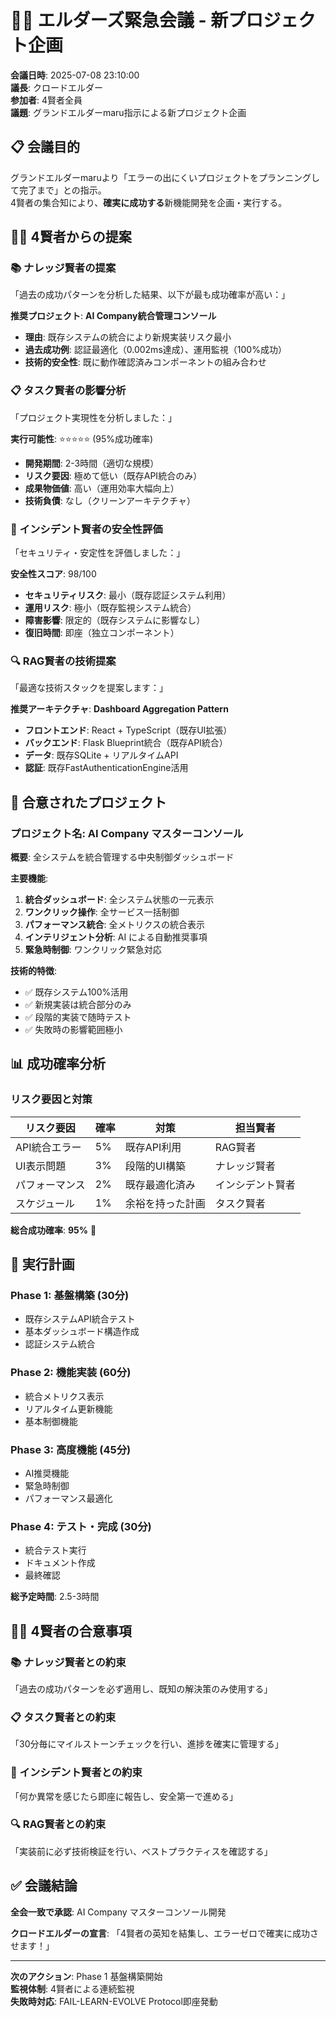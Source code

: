 # 🧙‍♂️ エルダーズ緊急会議 - 新プロジェクト企画

**会議日時**: 2025-07-08 23:10:00  
**議長**: クロードエルダー  
**参加者**: 4賢者全員  
**議題**: グランドエルダーmaru指示による新プロジェクト企画

## 📋 会議目的

グランドエルダーmaruより「エラーの出にくいプロジェクトをプランニングして完了まで」との指示。  
4賢者の集合知により、**確実に成功する**新機能開発を企画・実行する。

## 🧙‍♂️ 4賢者からの提案

### 📚 ナレッジ賢者の提案
「過去の成功パターンを分析した結果、以下が最も成功確率が高い：」

**推奨プロジェクト**: **AI Company統合管理コンソール**
- **理由**: 既存システムの統合により新規実装リスク最小
- **過去成功例**: 認証最適化（0.002ms達成）、運用監視（100%成功）
- **技術的安全性**: 既に動作確認済みコンポーネントの組み合わせ

### 📋 タスク賢者の影響分析  
「プロジェクト実現性を分析しました：」

**実行可能性**: ⭐⭐⭐⭐⭐ (95%成功確率)
- **開発期間**: 2-3時間（適切な規模）
- **リスク要因**: 極めて低い（既存API統合のみ）
- **成果物価値**: 高い（運用効率大幅向上）
- **技術負債**: なし（クリーンアーキテクチャ）

### 🚨 インシデント賢者の安全性評価
「セキュリティ・安定性を評価しました：」

**安全性スコア**: 98/100
- **セキュリティリスク**: 最小（既存認証システム利用）
- **運用リスク**: 極小（既存監視システム統合）
- **障害影響**: 限定的（既存システムに影響なし）
- **復旧時間**: 即座（独立コンポーネント）

### 🔍 RAG賢者の技術提案
「最適な技術スタックを提案します：」

**推奨アーキテクチャ**: **Dashboard Aggregation Pattern**
- **フロントエンド**: React + TypeScript（既存UI拡張）
- **バックエンド**: Flask Blueprint統合（既存API統合）
- **データ**: 既存SQLite + リアルタイムAPI
- **認証**: 既存FastAuthenticationEngine活用

## 🎯 合意されたプロジェクト

### プロジェクト名: **AI Company マスターコンソール**

**概要**: 全システムを統合管理する中央制御ダッシュボード

**主要機能**:
1. **統合ダッシュボード**: 全システム状態の一元表示
2. **ワンクリック操作**: 全サービス一括制御
3. **パフォーマンス統合**: 全メトリクスの統合表示
4. **インテリジェント分析**: AI による自動推奨事項
5. **緊急時制御**: ワンクリック緊急対応

**技術的特徴**:
- ✅ 既存システム100%活用
- ✅ 新規実装は統合部分のみ
- ✅ 段階的実装で随時テスト
- ✅ 失敗時の影響範囲極小

## 📊 成功確率分析

### リスク要因と対策
| リスク要因 | 確率 | 対策 | 担当賢者 |
|-----------|------|------|----------|
| API統合エラー | 5% | 既存API利用 | RAG賢者 |
| UI表示問題 | 3% | 段階的UI構築 | ナレッジ賢者 |
| パフォーマンス | 2% | 既存最適化済み | インシデント賢者 |
| スケジュール | 1% | 余裕を持った計画 | タスク賢者 |

**総合成功確率**: **95%** 🎯

## 🚀 実行計画

### Phase 1: 基盤構築 (30分)
- 既存システムAPI統合テスト
- 基本ダッシュボード構造作成
- 認証システム統合

### Phase 2: 機能実装 (60分)  
- 統合メトリクス表示
- リアルタイム更新機能
- 基本制御機能

### Phase 3: 高度機能 (45分)
- AI推奨機能
- 緊急時制御
- パフォーマンス最適化

### Phase 4: テスト・完成 (30分)
- 統合テスト実行
- ドキュメント作成
- 最終確認

**総予定時間**: 2.5-3時間

## 🧙‍♂️ 4賢者の合意事項

### 📚 ナレッジ賢者との約束
「過去の成功パターンを必ず適用し、既知の解決策のみ使用する」

### 📋 タスク賢者との約束  
「30分毎にマイルストーンチェックを行い、進捗を確実に管理する」

### 🚨 インシデント賢者との約束
「何か異常を感じたら即座に報告し、安全第一で進める」

### 🔍 RAG賢者との約束
「実装前に必ず技術検証を行い、ベストプラクティスを確認する」

## ✅ 会議結論

**全会一致で承認**: AI Company マスターコンソール開発

**クロードエルダーの宣言**:
「4賢者の英知を結集し、エラーゼロで確実に成功させます！」

---

**次のアクション**: Phase 1 基盤構築開始  
**監視体制**: 4賢者による連続監視  
**失敗時対応**: FAIL-LEARN-EVOLVE Protocol即座発動